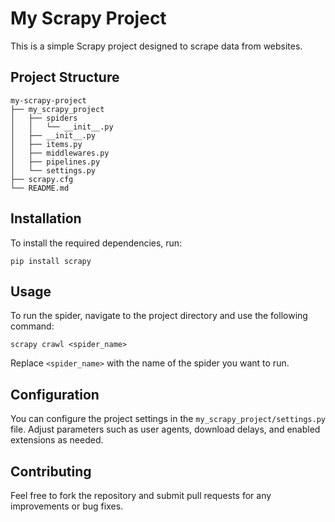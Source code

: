 # My Scrapy Project

This is a simple Scrapy project designed to scrape data from websites.

## Project Structure

```
my-scrapy-project
├── my_scrapy_project
│   ├── spiders
│   │   └── __init__.py
│   ├── __init__.py
│   ├── items.py
│   ├── middlewares.py
│   ├── pipelines.py
│   └── settings.py
├── scrapy.cfg
└── README.md
```

## Installation

To install the required dependencies, run:

```
pip install scrapy
```

## Usage

To run the spider, navigate to the project directory and use the following command:

```
scrapy crawl <spider_name>
```

Replace `<spider_name>` with the name of the spider you want to run.

## Configuration

You can configure the project settings in the `my_scrapy_project/settings.py` file. Adjust parameters such as user agents, download delays, and enabled extensions as needed.

## Contributing

Feel free to fork the repository and submit pull requests for any improvements or bug fixes.